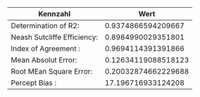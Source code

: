 | Kennzahl | Wert | 
 |---|---|
|Determination of R2:| 0.9374866594209667|
|Neash Sutcliffe Efficiency:| 0.8984990029351801|
|Index of Agreement :| 0.9694114391391866|
|Mean Absolut Error: | 0.12634119088518123|
|Root MEan Square Error: | 0.20032874662229688|
|Percept Bias :| 17.196716933124208|
